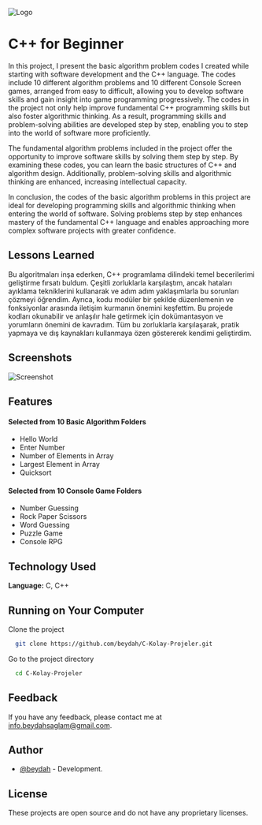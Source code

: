
![Logo](https://raw.githubusercontent.com/beydah/images/main/images/BeydahGithubProjectBanner3.gif)

# C++ for Beginner

In this project, I present the basic algorithm problem codes I created while starting with software development and the C++ language. The codes include 10 different algorithm problems and 10 different Console Screen games, arranged from easy to difficult, allowing you to develop software skills and gain insight into game programming progressively. The codes in the project not only help improve fundamental C++ programming skills but also foster algorithmic thinking. As a result, programming skills and problem-solving abilities are developed step by step, enabling you to step into the world of software more proficiently.

The fundamental algorithm problems included in the project offer the opportunity to improve software skills by solving them step by step. By examining these codes, you can learn the basic structures of C++ and algorithm design. Additionally, problem-solving skills and algorithmic thinking are enhanced, increasing intellectual capacity.

In conclusion, the codes of the basic algorithm problems in this project are ideal for developing programming skills and algorithmic thinking when entering the world of software. Solving problems step by step enhances mastery of the fundamental C++ language and enables approaching more complex software projects with greater confidence.

## Lessons Learned

Bu algoritmaları inşa ederken, C++ programlama dilindeki temel becerilerimi geliştirme fırsatı buldum. Çeşitli zorluklarla karşılaştım, ancak hataları ayıklama tekniklerini kullanarak ve adım adım yaklaşımlarla bu sorunları çözmeyi öğrendim. Ayrıca, kodu modüler bir şekilde düzenlemenin ve fonksiyonlar arasında iletişim kurmanın önemini keşfettim. Bu projede kodları okunabilir ve anlaşılır hale getirmek için dokümantasyon ve yorumların önemini de kavradım. Tüm bu zorluklarla karşılaşarak, pratik yapmaya ve dış kaynakları kullanmaya özen göstererek kendimi geliştirdim.

## Screenshots

![Screenshot](https://raw.githubusercontent.com/beydah/images/main/images/BeydahGithubProjectScreen3.gif)

## Features

#### Selected from 10 Basic Algorithm Folders
   - Hello World
   - Enter Number
   - Number of Elements in Array
   - Largest Element in Array
   - Quicksort

#### Selected from 10 Console Game Folders
   - Number Guessing
   - Rock Paper Scissors
   - Word Guessing
   - Puzzle Game
   - Console RPG

## Technology Used

**Language:** C, C++

## Running on Your Computer

Clone the project


```bash
  git clone https://github.com/beydah/C-Kolay-Projeler.git
```

Go to the project directory

```bash
  cd C-Kolay-Projeler
```

## Feedback

If you have any feedback, please contact me at info.beydahsaglam@gmail.com.

## Author

- [@beydah](https://github.com/beydah) - Development.

## License

These projects are open source and do not have any proprietary licenses.
